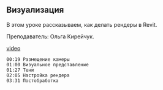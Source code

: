 ## Визуализация

В этом уроке рассказываем, как делать рендеры в Revit.

Преподаватель: Ольга Кирейчук.

[video](https://player.softculture.cc/embed/RVP/RVP_11.26.02_L6-2_Rendering)

```chapters
00:19 Размещение камеры
01:00 Визуальное представление
01:27 Тени
02:05 Настройка рендера
03:31 Постобработка
```